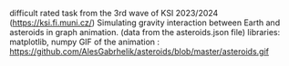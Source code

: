 difficult rated task from the 3rd wave of KSI 2023/2024 (https://ksi.fi.muni.cz/)
Simulating gravity interaction between Earth and asteroids in graph animation. (data from the asteroids.json file)
libraries: matplotlib, numpy
GIF of the animation : https://github.com/AlesGabrhelik/asteroids/blob/master/asteroids.gif
